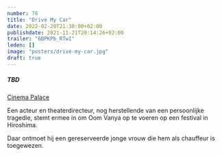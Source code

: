 ```yaml
---
number: 78
title: "Drive My Car"
date: 2022-02-20T21:30:00+02:00
publishdate: 2021-11-21T20:14:26+02:00
trailer: "6BPKPb_RTwI"
leden: []
image: "posters/drive-my-car.jpg"
draft: true
---
```


##### TBD

[Cinema Palace](https://cinema-palace.be/nl/film/drive-my-car)

 Een acteur en theaterdirecteur, nog herstellende van een persoonlijke tragedie,
 stemt ermee in om Oom Vanya op te voeren op een festival in Hiroshima.
 <!--more-->
Daar ontmoet hij een gereserveerde jonge vrouw die hem als chauffeur is toegewezen.
 
